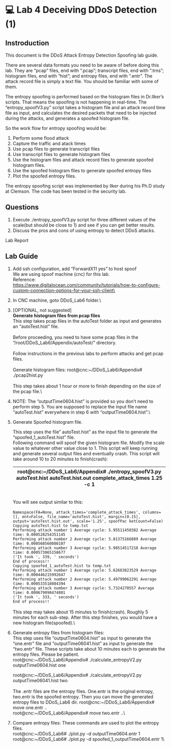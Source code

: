 # 💻 Lab 4 Deceiving DDoS Detection (1)

## Instroduction

This document is the DDoS Attack Entropy Detection Spoofing lab guide.

There are several data formats you need to be aware of before doing this lab. They are “pcap” files, end with “.pcap”; transcript files, end with “.trns”; histogram files, end with “hist”; and entropy files, end with “.entr”. The attack record file is simply a text file. You should be familiar with some of them.

The entropy spoofing is performed based on the histogram files in Dr.Ilker’s scripts. That means the spoofing is not happening in real-time. The “entropy\_spoofV3.py” script takes a histogram file and an attack record time file as input, and calculates the desired packets that need to be injected during the attacks, and generates a spoofed histogram file.

So the work flow for entropy spoofing would be:

1. Perform some flood attack
2. Capture the traffic and atack times
3. Use pcap files to generate transcript files
4. Use transcript files to generate histogram files
5. Use the histogram files and attack record files to generate spoofed histogram files.
6. Use the spoofed histogram files to generate spoofed entropy files
7. Plot the spoofed entropy files.

The entropy spoofing script was implemented by Ilker during his Ph.D study at Clemson. The code has been tested in the security lab.

## Questions

1. Execute ./entropy\_spoofV3.py script for three different values of the scale(but should be close to 1) and see if you can get better results.
2. Discuss the pros and cons of using entropy to detect DDoS attacks.



Lab Report



## Lab Guide

1. Add ssh configuration, add “ForwardX11 yes” to host spoof\
   We are using spoof machine (cnc) for this lab.\
   Reference: \
   https://www.digitalocean.com/community/tutorials/how-to-configure-custom-connection-options-for-your-ssh-client\

2. In CNC machine, goto DDoS\_Lab6 folder.\

3. \[OPTIONAL, not suggested]\
   **Generate histogram files from pcap files** \
   This step takes pcap files in the autoTest folder as input and generates an “autoTest.hist” file.\
   \
   Before proceeding, you need to have some pcap files in the \
   “/root/DDoS\_Lab6/Appendix/autoTest/” directory.\
   \
   Follow instructions in the previous labs to perform attacks and get pcap files.\
   \
   Generate histogram files: root@cnc:\~/DDoS\_Lab6/Appendix# ./pcap2hist.py\
   \
   This step takes about 1 hour or more to finish depending on the size of the pcap file.\

4. NOTE: The “outputTime0604.hist” is provided so you don’t need to perform step 5. You are supposed to replace the input file name “autoTest.hist” everywhere in step 6 with “outputTime0604.hist”.\

5.  Generate Spoofed histogram file.

    This step uses the file” autoTest.hist” as the input file to generate the “spoofed\_1\_autoTest.hist” file. \
    Following command will spoof the given histogram file. Modify the scale value to whatever other value close to 1. This script will keep running and generate several output files and eventually crash. This script will take around 10 to 20 minutes to finish(crash):

    | root@cnc:\~/DDoS\_Lab6/Appendix# ./entropy\_spoofV3.py autoTest.hist autoTest.hist.out complete\_attack\_times 1.25 -c 1 |
    | ------------------------------------------------------------------------------------------------------------------------ |

    \
    You will see output similar to this: \
    \
    `Namespace(FA=None, attack_times='complete_attack_times', columns=[], ent=False, file_name='autoTest.hist', margin=[0.15], output='autoTest.hist.out', scale='1.25', spoofPac ketCount=False)` \
    `Copying autoTest.hist to temp.txt` \
    `Performing attack number 1 Average cycle: 5.95511450382 Average time: 0.000528254351145` \
    `Performing attack number 2 Average cycle: 5.81375166889 Average time: 0.000568560080107` \
    `Performing attack number 3 Average cycle: 5.98514517218 Average time: 0.000573065158677` \
    `('It took ', 339, ' seconds')` \
    `End of process!!` \
    `Copying spoofed_1_autoTest.hist to temp.txt` \
    `Performing attack number 1 Average cycle: 5.62683823529 Average time: 0.000446215992647` \
    `Performing attack number 2 Average cycle: 5.49799062291 Average time: 0.000533518084394` \
    `Performing attack number 3 Average cycle: 5.7324270557 Average time: 0.000679098474801` \
    `('It took ', 333, ' seconds')` \
    `End of process!!`\
    \
    This step may takes about 15 minutes to finish(crash). Roughly 5 minutes for each sub-step. After this step finishes, you would have a new histogram file(spoofed).\

6.  Generate entropy files from histogram files:\
    This step uses file “outputTime0604.hist” as input to generate the “one.entr” file and “outputTime06041.hist” as input to generate the “two.entr” file. These scripts take about 10 minutes each to generate the entropy files. Please be patient. \
    root@cnc:\~/DDoS\_Lab6/Appendix# ./calculate\_entropyV2.py outputTime0604.hist one

    root@cnc:\~/DDoS\_Lab6/Appendix# ./calculate\_entropyV2.py outputTime06041.hist two\
    \
    The .entr files are the entropy files. One.entr is the original entropy, two.entr is the spoofed entropy. Then you can move the generated entropy files to DDoS\_Lab6 dir. root@cnc:\~/DDoS\_Lab6/Appendix# move one.entr .. \
    root@cnc:\~/DDoS\_Lab6/Appendix# move two.entr ..\

7. Compare entropy files: These commands are used to plot the entropy files. \
   root@cnc:\~/DDoS\_Lab6# ./plot.py -d outputTime0604.entr 1\
   root@cnc:\~/DDoS\_Lab6# ./plot.py -d spoofed\_1\_outputTime0604.entr 1\



